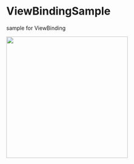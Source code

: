 # ViewBindingSample
sample for ViewBinding

<img src="https://user-images.githubusercontent.com/16476224/106279310-8cf27280-627f-11eb-87fd-79f027070d50.png" width=320 />